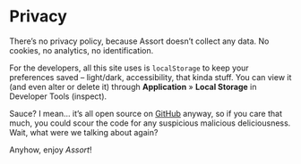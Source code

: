 # Privacy
<!-- #SQUARK live!
| dest = privacy
| desc = Assort’s (nonexistent) privacy policy.
| capt = Data and Cookies
| index = info
| shard = #INDEX
| date = 2024 October
-->

There’s no privacy policy, because Assort doesn’t collect any data. No cookies, no analytics, no identification.

For the developers, all this site uses is `localStorage` to keep your preferences saved – light/dark, accessibility, that kinda stuff. You can view it (and even alter or delete it) through **Application** » **Local Storage** in Developer Tools (inspect).

Sauce? I mean... it’s all open source on [GitHub](https://github.com/Sup2point0/Assort) anyway, so if you care that much, you could scour the code for any suspicious malicious deliciousness. Wait, what were we talking about again?

Anyhow, enjoy *Assort*!
